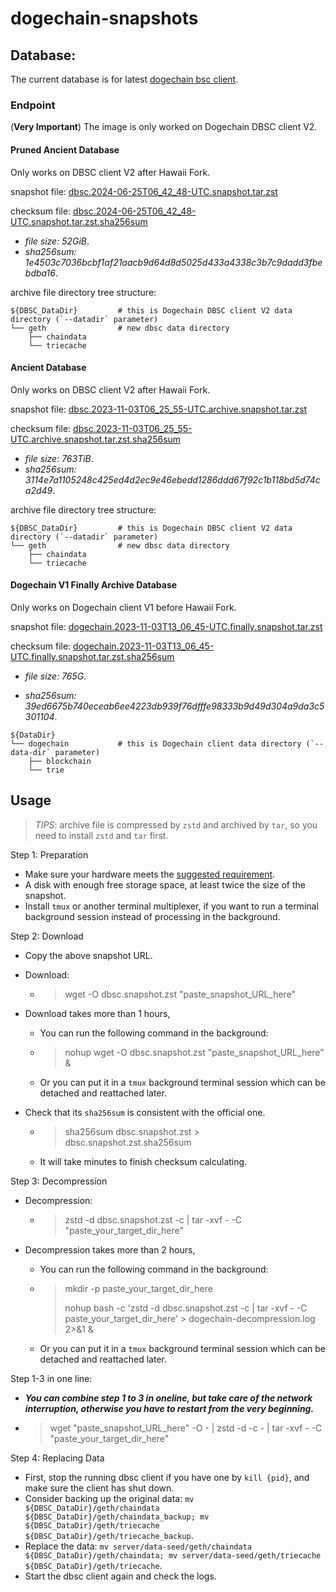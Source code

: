# dogechain-snapshots

## Database:

The current database is for latest [dogechain bsc client](https://github.com/dogechain-lab/dbsc/releases/latest).

### Endpoint

(**Very Important**) The image is only worked on Dogechain DBSC client V2.

#### Pruned Ancient Database

Only works on DBSC client V2 after Hawaii Fork.

snapshot file: [dbsc.2024-06-25T06_42_48-UTC.snapshot.tar.zst](https://snapshots.dogechaindev.com/dbsc.2024-06-25T06_42_48-UTC.snapshot.tar.zst)

checksum file: [dbsc.2024-06-25T06_42_48-UTC.snapshot.tar.zst.sha256sum](https://snapshots.dogechaindev.com/dbsc.2024-06-25T06_42_48-UTC.snapshot.tar.zst.sha256sum)

* *file size: 52GiB*.
* *sha256sum: 1e4503c7036bcbf1af21aacb9d64d8d5025d433a4338c3b7c9dadd3fbebdba16*.

archive file directory tree structure:

```
${DBSC_DataDir}         # this is Dogechain DBSC client V2 data directory (`--datadir` parameter)
└── geth                # new dbsc data directory
    ├── chaindata
    └── triecache
```

#### Ancient Database

Only works on DBSC client V2 after Hawaii Fork.

snapshot file: [dbsc.2023-11-03T06_25_55-UTC.archive.snapshot.tar.zst](https://snapshots.dogechaindev.com/dbsc.2023-11-03T06_25_55-UTC.archive.snapshot.tar.zst)

checksum file: [dbsc.2023-11-03T06_25_55-UTC.archive.snapshot.tar.zst.sha256sum](https://snapshots.dogechaindev.com/dbsc.2023-11-03T06_25_55-UTC.archive.snapshot.tar.zst.sha256sum)

* *file size: 763TiB*.
* *sha256sum: 3114e7a1105248c425ed4d2ec9e46ebedd1286ddd67f92c1b118bd5d74ca2d49*.

archive file directory tree structure:

```
${DBSC_DataDir}         # this is Dogechain DBSC client V2 data directory (`--datadir` parameter)
└── geth                # new dbsc data directory
    ├── chaindata
    └── triecache
```

#### Dogechain V1 Finally Archive Database

Only works on Dogechain client V1 before Hawaii Fork.

snapshot file: [dogechain.2023-11-03T13_06_45-UTC.finally.snapshot.tar.zst](https://snapshots.dogechaindev.com/dogechain.2023-11-03T13_06_45-UTC.finally.snapshot.tar.zst)

checksum file: [dogechain.2023-11-03T13_06_45-UTC.finally.snapshot.tar.zst.sha256sum](https://snapshots.dogechaindev.com/dogechain.2023-11-03T13_06_45-UTC.finally.snapshot.tar.zst.sha256sum)

* *file size: 765G*.

* *sha256sum: 39ed6675b740eceab6ee4223db939f76dfffe98333b9d49d304a9da3c5301104*.

```
${DataDir}
└── dogechain           # this is Dogechain client data directory (`--data-dir` parameter)
    ├── blockchain
    └── trie
```

## Usage

> *TIPS*: archive file is compressed by `zstd` and archived by `tar`, so you need to install `zstd` and `tar` first.

Step 1: Preparation
- Make sure your hardware meets the [suggested requirement](https://docs.dogechain.dog/docs/get-started/full-node-deployment).
- A disk with enough free storage space, at least twice the size of the snapshot.
- Install `tmux` or another terminal multiplexer, if you want to run a terminal background session instead of processing in the background.

Step 2: Download
- Copy the above snapshot URL.

- Download: 
    - > wget -O dbsc.snapshot.zst "paste_snapshot_URL_here"

- Download takes more than 1 hours,

    - You can run the following command in the background: 
    - > nohup wget -O dbsc.snapshot.zst "paste_snapshot_URL_here" &
    - Or you can put it in a `tmux` background terminal session which can be detached and reattached later.

- Check that its `sha256sum` is consistent with the official one.
    - > sha256sum dbsc.snapshot.zst > dbsc.snapshot.zst.sha256sum
    - It will take minutes to finish checksum calculating.


Step 3: Decompression

- Decompression:

    -  > zstd -d dbsc.snapshot.zst -c | tar -xvf - -C "paste_your_target_dir_here"
- Decompression takes more than 2 hours,

    - You can run the following command in the background: 
    - > mkdir -p paste_your_target_dir_here
        >
        > nohup bash -c 'zstd -d dbsc.snapshot.zst -c | tar -xvf - -C paste_your_target_dir_here' > dogechain-decompression.log 2>&1 &
    - Or you can put it in a `tmux` background terminal session which can be detached and reattached later.

Step 1-3 in one line:

- ***You can combine step 1 to 3 in oneline, but take care of the network interruption, otherwise you have to restart from the very beginning.***

- > wget "paste_snapshot_URL_here" -O - | zstd -d -c - | tar -xvf - -C "paste_your_target_dir_here"

Step 4: Replacing Data

- First, stop the running dbsc client if you have one by `kill {pid}`, and make sure the client has shut down.
- Consider backing up the original data: `mv ${DBSC_DataDir}/geth/chaindata ${DBSC_DataDir}/geth/chaindata_backup; mv ${DBSC_DataDir}/geth/triecache ${DBSC_DataDir}/geth/triecache_backup`.
- Replace the data: `mv server/data-seed/geth/chaindata ${DBSC_DataDir}/geth/chaindata; mv server/data-seed/geth/triecache ${DBSC_DataDir}/geth/triecache`.
- Start the dbsc client again and check the logs.
